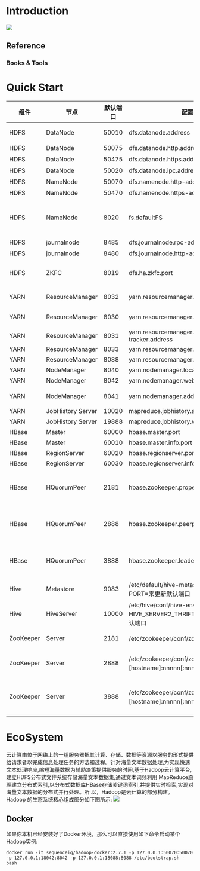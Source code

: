 # Introduction


![](http://cdn4.infoqstatic.com/statics_s1_20160322-0135u2/resource/articles/hadoop-ten-years-interpretation-and-development-forecast/zh/resources/0002.jpg)

## Reference
### Books & Tools



# Quick Start
| 组件        | 节点                | 默认端口  | 配置                                       | 用途说明                                     |
| --------- | ----------------- | ----- | ---------------------------------------- | ---------------------------------------- |
| HDFS      | DataNode          | 50010 | dfs.datanode.address                     | datanode服务端口，用于数据传输                      |
| HDFS      | DataNode          | 50075 | dfs.datanode.http.address                | http服务的端口                                |
| HDFS      | DataNode          | 50475 | dfs.datanode.https.address               | https服务的端口                               |
| HDFS      | DataNode          | 50020 | dfs.datanode.ipc.address                 | ipc服务的端口                                 |
| HDFS      | NameNode          | 50070 | dfs.namenode.http-address                | http服务的端口                                |
| HDFS      | NameNode          | 50470 | dfs.namenode.https-address               | https服务的端口                               |
| HDFS      | NameNode          | 8020  | fs.defaultFS                             | 接收Client连接的RPC端口，用于获取文件系统metadata信息。     |
| HDFS      | journalnode       | 8485  | dfs.journalnode.rpc-address              | RPC服务                                    |
| HDFS      | journalnode       | 8480  | dfs.journalnode.http-address             | HTTP服务                                   |
| HDFS      | ZKFC              | 8019  | dfs.ha.zkfc.port                         | ZooKeeper FailoverController，用于NN HA     |
| YARN      | ResourceManager   | 8032  | yarn.resourcemanager.address             | RM的applications manager(ASM)端口           |
| YARN      | ResourceManager   | 8030  | yarn.resourcemanager.scheduler.address   | scheduler组件的IPC端口                        |
| YARN      | ResourceManager   | 8031  | yarn.resourcemanager.resource-tracker.address | IPC                                      |
| YARN      | ResourceManager   | 8033  | yarn.resourcemanager.admin.address       | IPC                                      |
| YARN      | ResourceManager   | 8088  | yarn.resourcemanager.webapp.address      | http服务端口                                 |
| YARN      | NodeManager       | 8040  | yarn.nodemanager.localizer.address       | localizer IPC                            |
| YARN      | NodeManager       | 8042  | yarn.nodemanager.webapp.address          | http服务端口                                 |
| YARN      | NodeManager       | 8041  | yarn.nodemanager.address                 | NM中container manager的端口                  |
| YARN      | JobHistory Server | 10020 | mapreduce.jobhistory.address             | IPC                                      |
| YARN      | JobHistory Server | 19888 | mapreduce.jobhistory.webapp.address      | http服务端口                                 |
| HBase     | Master            | 60000 | hbase.master.port                        | IPC                                      |
| HBase     | Master            | 60010 | hbase.master.info.port                   | http服务端口                                 |
| HBase     | RegionServer      | 60020 | hbase.regionserver.port                  | IPC                                      |
| HBase     | RegionServer      | 60030 | hbase.regionserver.info.port             | http服务端口                                 |
| HBase     | HQuorumPeer       | 2181  | hbase.zookeeper.property.clientPort      | HBase-managed ZK mode，使用独立的ZooKeeper集群则不会启用该端口。 |
| HBase     | HQuorumPeer       | 2888  | hbase.zookeeper.peerport                 | HBase-managed ZK mode，使用独立的ZooKeeper集群则不会启用该端口。 |
| HBase     | HQuorumPeer       | 3888  | hbase.zookeeper.leaderport               | HBase-managed ZK mode，使用独立的ZooKeeper集群则不会启用该端口。 |
| Hive      | Metastore         | 9083  | /etc/default/hive-metastore中export PORT=<port>来更新默认端口 |                                          |
| Hive      | HiveServer        | 10000 | /etc/hive/conf/hive-env.sh中export HIVE_SERVER2_THRIFT_PORT=<port>来更新默认端口 |                                          |
| ZooKeeper | Server            | 2181  | /etc/zookeeper/conf/zoo.cfg中clientPort=<port> | 对客户端提供服务的端口                              |
| ZooKeeper | Server            | 2888  | /etc/zookeeper/conf/zoo.cfg中server.x=[hostname]:nnnnn[:nnnnn]，标蓝部分 | follower用来连接到leader，只在leader上监听该端口。      |
| ZooKeeper | Server            | 3888  | /etc/zookeeper/conf/zoo.cfg中server.x=[hostname]:nnnnn[:nnnnn]，标蓝部分 | 用于leader选举的。只在electionAlg是1,2或3(默认)时需要。  |


# EcoSystem
云计算由位于网络上的一组服务器把其计算、存储、数据等资源以服务的形式提供给请求者以完成信息处理任务的方法和过程。针对海量文本数据处理,为实现快速 文本处理响应,缩短海量数据为辅助决策提供服务的时间,基于Hadoop云计算平台,建立HDFS分布式文件系统存储海量文本数据集,通过文本词频利用 MapReduce原理建立分布式索引,以分布式数据库HBase存储关键词索引,并提供实时检索,实现对海量文本数据的分布式并行处理。所 以，Hadoop是云计算的部分构建。
Hadoop 的生态系统核心组成部分如下图所示: 
![](http://img.blog.csdn.net/20160525140324024)
 


## Docker
如果你本机已经安装好了Docker环境，那么可以直接使用如下命令启动某个Hadoop实例:
```
docker run -it sequenceiq/hadoop-docker:2.7.1 -p 127.0.0.1:50070:50070 -p 127.0.0.1:18042:8042 -p 127.0.0.1:18088:8088 /etc/bootstrap.sh -bash
```